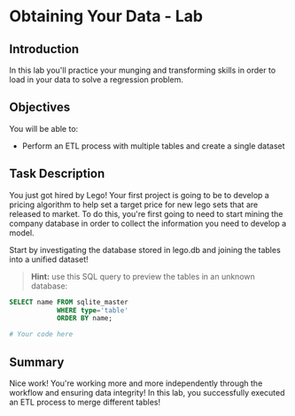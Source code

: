 
# Obtaining Your Data - Lab

## Introduction
In this lab you'll practice your munging and transforming skills in order to load in your data to solve a regression problem.

## Objectives
You will be able to:
* Perform an ETL process with multiple tables and create a single dataset

## Task Description

You just got hired by Lego! Your first project is going to be to develop a pricing algorithm to help set a target price for new lego sets that are released to market. To do this, you're first going to need to start mining the company database in order to collect the information you need to develop a model.

Start by investigating the database stored in lego.db and joining the tables into a unified dataset!

> **Hint:** use this SQL query to preview the tables in an unknown database:
```sql
SELECT name FROM sqlite_master
            WHERE type='table'
            ORDER BY name;
```


```python
# Your code here
```

## Summary
Nice work! You're working more and more independently through the workflow and ensuring data integrity! In this lab, you successfully executed an ETL process to merge different tables!
